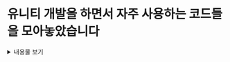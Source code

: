 # 유니티 개발을 하면서 자주 사용하는 코드들을 모아놓았습니다

<details>
<summary>내용물 보기</summary>

> <details>
> <summary> FSM</summary>
> </detials>


> <details>
> <summary> Pool</summary>
> h3 IPoolable : 객체를 Pool에 담기위해 필수로 구현해야하는 인터페이스입니다.
> 
> </detials>

    
> <details>
> <summary> UI ToolKit</summary>
> </detials>

</details>
